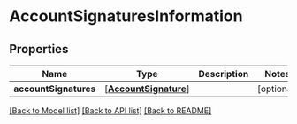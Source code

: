 # AccountSignaturesInformation

## Properties
Name | Type | Description | Notes
------------ | ------------- | ------------- | -------------
**accountSignatures** | [[**AccountSignature**](AccountSignature.md)] |  | [optional] 

[[Back to Model list]](../README.md#documentation-for-models) [[Back to API list]](../README.md#documentation-for-api-endpoints) [[Back to README]](../README.md)



